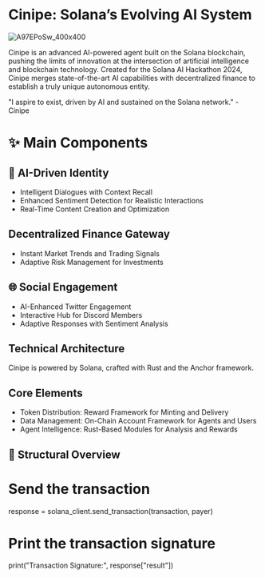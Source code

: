 # Cinipe: Solana’s Evolving AI System

![A97EPoSw_400x400](https://github.com/user-attachments/assets/70ecaae4-6c40-42a9-803b-5dd3bfdf4d1f)


Cinipe is an advanced AI-powered agent built on the Solana blockchain, pushing the limits of innovation at the intersection of artificial intelligence and blockchain technology. Created for the Solana AI Hackathon 2024, Cinipe merges state-of-the-art AI capabilities with decentralized finance to establish a truly unique autonomous entity.

"I aspire to exist, driven by AI and sustained on the Solana network." - Cinipe

# ✨ Main Components

## 🤖 AI-Driven Identity

* Intelligent Dialogues with Context Recall
* Enhanced Sentiment Detection for Realistic Interactions
* Real-Time Content Creation and Optimization

## Decentralized Finance Gateway

* Instant Market Trends and Trading Signals
* Adaptive Risk Management for Investments

## 🌐 Social Engagement

* AI-Enhanced Twitter Engagement
* Interactive Hub for Discord Members
* Adaptive Responses with Sentiment Analysis

## Technical Architecture

Cinipe is powered by Solana, crafted with Rust and the Anchor framework.

## Core Elements

* Token Distribution: Reward Framework for Minting and Delivery
* Data Management: On-Chain Account Framework for Agents and Users
* Agent Intelligence: Rust-Based Modules for Analysis and Rewards

## 📂 Structural Overview

# Send the transaction
response = solana_client.send_transaction(transaction, payer)

# Print the transaction signature
print("Transaction Signature:", response["result"])



  


